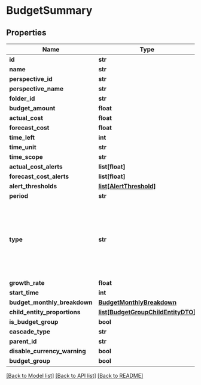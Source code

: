 # BudgetSummary

## Properties
Name | Type | Description | Notes
------------ | ------------- | ------------- | -------------
**id** | **str** |  | [optional] 
**name** | **str** |  | [optional] 
**perspective_id** | **str** |  | [optional] 
**perspective_name** | **str** |  | [optional] 
**folder_id** | **str** |  | [optional] 
**budget_amount** | **float** |  | [optional] 
**actual_cost** | **float** |  | [optional] 
**forecast_cost** | **float** |  | [optional] 
**time_left** | **int** |  | [optional] 
**time_unit** | **str** |  | [optional] 
**time_scope** | **str** |  | [optional] 
**actual_cost_alerts** | **list[float]** |  | [optional] 
**forecast_cost_alerts** | **list[float]** |  | [optional] 
**alert_thresholds** | [**list[AlertThreshold]**](AlertThreshold.md) |  | [optional] 
**period** | **str** |  | [optional] 
**type** | **str** | Whether the Budget is based on a specified amount or based on previous month&#x27;s actual spend | [optional] 
**growth_rate** | **float** |  | [optional] 
**start_time** | **int** |  | [optional] 
**budget_monthly_breakdown** | [**BudgetMonthlyBreakdown**](BudgetMonthlyBreakdown.md) |  | [optional] 
**child_entity_proportions** | [**list[BudgetGroupChildEntityDTO]**](BudgetGroupChildEntityDTO.md) |  | [optional] 
**is_budget_group** | **bool** |  | [optional] 
**cascade_type** | **str** |  | [optional] 
**parent_id** | **str** |  | [optional] 
**disable_currency_warning** | **bool** |  | [optional] 
**budget_group** | **bool** |  | [optional] 

[[Back to Model list]](../README.md#documentation-for-models) [[Back to API list]](../README.md#documentation-for-api-endpoints) [[Back to README]](../README.md)

